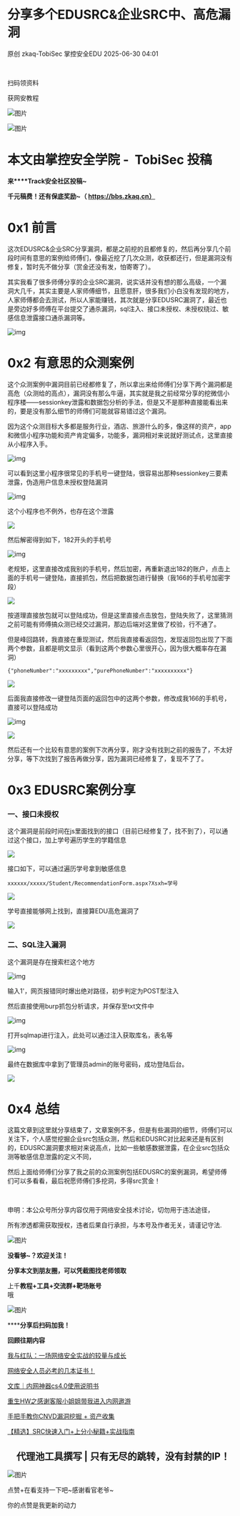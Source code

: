 #  分享多个EDUSRC&企业SRC中、高危漏洞  
原创 zkaq-TobiSec  掌控安全EDU   2025-06-30 04:01  
  
   
  
扫码领资料  
  
获网安教程  
  
![图片](https://mmbiz.qpic.cn/sz_mmbiz_png/BwqHlJ29vcrpvQG1VKMy1AQ1oVvUSeZYhLRYCeiaa3KSFkibg5xRjLlkwfIe7loMVfGuINInDQTVa4BibicW0iaTsKw/640?wx_fmt=other&from=appmsg&wxfrom=5&wx_lazy=1&wx_co=1&tp=webp "")  
  
  
![图片](https://mmbiz.qpic.cn/mmbiz_png/b96CibCt70iaaJcib7FH02wTKvoHALAMw4fchVnBLMw4kTQ7B9oUy0RGfiacu34QEZgDpfia0sVmWrHcDZCV1Na5wDQ/640?wx_fmt=other&wxfrom=5&wx_lazy=1&wx_co=1&tp=webp "")  
  
  
# 本文由掌控安全学院 -  TobiSec 投稿  
  
**来****Track安全社区投稿~**  
  
**千元稿费！还有保底奖励~（ https://bbs.zkaq.cn）**  
  
# 0x1 前言  
  
这次EDUSRC&企业SRC分享漏洞，都是之前挖的且都修复的，然后再分享几个前段时间有意思的案例给师傅们，像最近挖了几次众测，收获都还行，但是漏洞没有修复，暂时先不做分享（赏金还没有发，怕寄寄了）。  
  
其实我看了很多师傅分享的企业SRC漏洞，说实话并没有想的那么高级，一个漏洞大几千，其实主要是人家师傅细节，且愿意肝，很多我们小白没有发现的地方，人家师傅都会去测试，所以人家能赚钱，其次就是分享EDUSRC漏洞了，最近也是旁边好多师傅在平台提交了通杀漏洞，sql注入、接口未授权、未授权绕过、敏感信息泄露接口通杀漏洞等。  
  
![img](https://mmbiz.qpic.cn/sz_mmbiz_png/BwqHlJ29vcoMXCY1z24mYWia8CfshSjdnIdkaErvzASDMb5KR9jlnsgl0MFaeicViaoYPoO14fTIlBu6FtESk8aIQ/640?wx_fmt=png&from=appmsg "null")  
  
# 0x2 有意思的众测案例  
  
这个众测案例中漏洞目前已经都修复了，所以拿出来给师傅们分享下两个漏洞都是高危（众测给的高点），漏洞没有那么牛逼，其实就是我之前经常分享的挖微信小程序楼——sessionkey泄露和数据包分析的手法，但是又不是那种直接能看出来的，要是没有那么细节的师傅们可能就容易错过这个漏洞。  
  
因为这个众测目标大多都是服务行业，酒店、旅游什么的多，像这样的资产，app和微信小程序功能和资产肯定偏多，功能多，漏洞相对来说就好测试点，这里直接从小程序入手。  
  
![img](https://mmbiz.qpic.cn/sz_mmbiz_png/BwqHlJ29vcoMXCY1z24mYWia8CfshSjdnWagm6xaufUglLA2FeyVicNMAmG3cb3BTgsRr4sVEqlW7sYgzf8ibxm2A/640?wx_fmt=png&from=appmsg "null")  
  
  
可以看到这里小程序很常见的手机号一键登陆，很容易出那种sessionkey三要素泄露，伪造用户信息未授权登陆漏洞  
  
![img](https://mmbiz.qpic.cn/sz_mmbiz_png/BwqHlJ29vcoMXCY1z24mYWia8CfshSjdnuGBIfuWt1icYvvTSjASJwCJPw4DdWm8TN1rhcZRxWichoBAuO1r8doQw/640?wx_fmt=png&from=appmsg "null")  
  
  
这个小程序也不例外，也存在这个泄露  
  
![](https://mmbiz.qpic.cn/sz_mmbiz_png/BwqHlJ29vcoMXCY1z24mYWia8CfshSjdnWc3dGNDfyYeAU91pyT9ceo5KHS8LcUiaMibWqomrXvZNlYLrsnSCppmg/640?wx_fmt=png&from=appmsg "")  
  
  
然后解密得到如下，182开头的手机号  
  
![img](https://mmbiz.qpic.cn/sz_mmbiz_png/BwqHlJ29vcoMXCY1z24mYWia8CfshSjdnEibNu2Sz6WjPY8jd2qVibWPWXdwibQDdFZWpicL2dcW1UCmLu6eiaCcjHhQ/640?wx_fmt=png&from=appmsg "null")  
  
  
老规矩，这里直接改成我别的手机号，然后加密，再重新退出182的账户，点击上面的手机号一键登陆，直接抓包，然后把数据包进行替换（我166的手机号加密字段）  
  
![](https://mmbiz.qpic.cn/sz_mmbiz_png/BwqHlJ29vcoMXCY1z24mYWia8CfshSjdnf0p80znM30ib4af8VtHUd6Puv8fKfGeaLbTiaBia0yp7iazKWAozfqYmow/640?wx_fmt=png&from=appmsg "")  
  
按道理直接放包就可以登陆成功，但是这里直接点击放包，登陆失败了，这里猜测之前可能有师傅搞众测已经交过漏洞，那边后端对这里做了校验，行不通了。  
  
但是峰回路转，我直接在重现测试，然后我直接看返回包，发现返回包出现了下面两个参数，且都是明文显示（看到这两个参数心里很开心，因为很大概率存在漏洞）  
```
{"phoneNumber":"xxxxxxxxx","purePhoneNumber":"xxxxxxxxxx"}
```  
  
  
![](https://mmbiz.qpic.cn/sz_mmbiz_png/BwqHlJ29vcoMXCY1z24mYWia8CfshSjdnrXNib4p3zhNCvPe3ghbLNlgpHxibibic9eBKA6wYNRcuWzm953aOtX082w/640?wx_fmt=png&from=appmsg "")  
  
  
后面我直接修改一键登陆页面的返回包中的这两个参数，修改成我166的手机号，直接可以登陆成功  
  
![img](https://mmbiz.qpic.cn/sz_mmbiz_png/BwqHlJ29vcoMXCY1z24mYWia8CfshSjdnKaCZAjIOkZX66CrRG3BmLtJoSWiblDE7xgxMOFx8Xrkmu6y0ODkBmtw/640?wx_fmt=png&from=appmsg "null")  
  
  
![](https://mmbiz.qpic.cn/sz_mmbiz_png/BwqHlJ29vcoMXCY1z24mYWia8CfshSjdnNicTmQguxbiaTt9XjYBmu0nt4gcU6oOy46p7Z4WXeW3mRz7icgibY4Ajibw/640?wx_fmt=png&from=appmsg "")  
  
  
然后还有一个比较有意思的案例下次再分享，刚才没有找到之前的报告了，不太好分享，等下次找到了报告再做分享，因为漏洞已经修复了，复现不了了。  
# 0x3 EDUSRC案例分享  
### 一、接口未授权  
  
这个漏洞是前段时间在js里面找到的接口（目前已经修复了，找不到了），可以通过这个接口，加上学号遍历学生的学籍信息  
  
![](https://mmbiz.qpic.cn/sz_mmbiz_png/BwqHlJ29vcoMXCY1z24mYWia8CfshSjdnFTXUrFjytkxPnHCrq8MUeQ6YlBibvYv4AQIb59OYCUAXJ1QKdHKw7rQ/640?wx_fmt=png&from=appmsg "")  
  
  
接口如下，可以通过遍历学号拿到敏感信息  
```
xxxxxx/xxxxx/Student/RecommendationForm.aspx?Xsxh=学号
```  
  
  
![](https://mmbiz.qpic.cn/sz_mmbiz_png/BwqHlJ29vcoMXCY1z24mYWia8CfshSjdneIDrugkrmRibL4K4uhv1KkKKItBhBKoibIiciaJBnbrRqQdI9lth7ZmbkA/640?wx_fmt=png&from=appmsg "")  
  
  
学号直接能够网上找到，直接算EDU高危漏洞了  
  
![](https://mmbiz.qpic.cn/sz_mmbiz_png/BwqHlJ29vcoMXCY1z24mYWia8CfshSjdnQh7zpZ6OSp6iabfs3xibWzzCol7hlBLyNJ8tMfyLGvGXdFgbsVugmYZg/640?wx_fmt=png&from=appmsg "")  
  
### 二、SQL注入漏洞  
  
这个漏洞是存在搜索栏这个地方  
  
![img](https://mmbiz.qpic.cn/sz_mmbiz_png/BwqHlJ29vcoMXCY1z24mYWia8CfshSjdnnAKM6TENPpGv4bWStXkPmxOJzlvjEXZuF6RHr6kzoBKn9PI6iaXq4BQ/640?wx_fmt=png&from=appmsg "null")  
  
  
输入1'，网页报错同时爆出绝对路径，初步判定为POST型注入  
  
然后直接使用burp抓包分析请求，并保存至txt文件中  
  
![img](https://mmbiz.qpic.cn/sz_mmbiz_png/BwqHlJ29vcoMXCY1z24mYWia8CfshSjdn1A7IamjXgXOSemNVmFkroibXBb6E9KkasPKCUNoeT49l3uzfEuD2bWA/640?wx_fmt=png&from=appmsg "null")  
  
  
打开sqlmap进行注入，此处可以通过注入获取库名，表名等  
  
![img](https://mmbiz.qpic.cn/sz_mmbiz_png/BwqHlJ29vcoMXCY1z24mYWia8CfshSjdnEb8RY7WSEj4j9syJtAfkTbvpTViblJlOYGia4t433tjnejR9NS2IC88g/640?wx_fmt=png&from=appmsg "null")  
  
  
最终在数据库中拿到了管理员admin的账号密码，成功登陆后台。  
  
![](https://mmbiz.qpic.cn/sz_mmbiz_png/BwqHlJ29vcoMXCY1z24mYWia8CfshSjdny0kxliagFBmPl1XDAItzibSr7IctEF9icqUNRNAPXo02J6Aicrv3zzl1lQ/640?wx_fmt=png&from=appmsg "")  
  
# 0x4 总结  
  
这篇文章到这里就分享结束了，文章案例不多，但是有些漏洞的细节，师傅们可以关注下，个人感觉挖掘企业src包括众测，然后和EDUSRC对比起来还是有区别的，EDUSRC漏洞要求相对来说高点，比如一些敏感数据泄露，在企业src包括众测等敏感信息泄露的定义不同，  
  
然后上面给师傅们分享了我之前的众测案例包括EDUSRC的案例漏洞，希望师傅们可以多看看，最后祝愿师傅们多挖洞，多得src赏金！  
  
   
  
申明：本公众号所分享内容仅用于网络安全技术讨论，切勿用于违法途径，  
  
所有渗透都需获取授权，违者后果自行承担，与本号及作者无关，请谨记守法.  
  
![图片](https://mmbiz.qpic.cn/mmbiz_gif/BwqHlJ29vcqJvF3Qicdr3GR5xnNYic4wHWaCD3pqD9SSJ3YMhuahjm3anU6mlEJaepA8qOwm3C4GVIETQZT6uHGQ/640?wx_fmt=gif&wxfrom=5&wx_lazy=1&tp=webp "")  
  
**没看够~？欢迎关注！**  
  
  
**分享本文到朋友圈，可以凭截图找老师领取**  
  
上千**教程+工具+交流群+靶场账号**  
哦  
  
![图片](https://mmbiz.qpic.cn/sz_mmbiz_png/BwqHlJ29vcrpvQG1VKMy1AQ1oVvUSeZYhLRYCeiaa3KSFkibg5xRjLlkwfIe7loMVfGuINInDQTVa4BibicW0iaTsKw/640?wx_fmt=other&from=appmsg&wxfrom=5&wx_lazy=1&wx_co=1&tp=webp "")  
  
******分享后扫码加我！**  
  
**回顾往期内容**  
  
[我与红队：一场网络安全实战的较量与成长](https://mp.weixin.qq.com/s?__biz=MzUyODkwNDIyMg==&mid=2247550558&idx=1&sn=589aa46a61b9ab02ab953ccb9539b1d3&scene=21#wechat_redirect)  
  
  
[网络安全人员必考的几本证书！](http://mp.weixin.qq.com/s?__biz=MzUyODkwNDIyMg==&mid=2247520349&idx=1&sn=41b1bcd357e4178ba478e164ae531626&chksm=fa6be92ccd1c603af2d9100348600db5ed5a2284e82fd2b370e00b1138731b3cac5f83a3a542&scene=21#wechat_redirect)  
  
  
[文库｜内网神器cs4.0使用说明书](http://mp.weixin.qq.com/s?__biz=MzUyODkwNDIyMg==&mid=2247519540&idx=1&sn=e8246a12895a32b4fc2909a0874faac2&chksm=fa6bf445cd1c7d53a207200289fe15a8518cd1eb0cc18535222ea01ac51c3e22706f63f20251&scene=21#wechat_redirect)  
  
  
[重生HW之感谢客服小姐姐带我进入内网遨游](https://mp.weixin.qq.com/s?__biz=MzUyODkwNDIyMg==&mid=2247549901&idx=1&sn=f7c9c17858ce86edf5679149cce9ae9a&scene=21#wechat_redirect)  
  
  
[手把手教你CNVD漏洞挖掘 + 资产收集](https://mp.weixin.qq.com/s?__biz=MzUyODkwNDIyMg==&mid=2247542576&idx=1&sn=d9f419d7a632390d52591ec0a5f4ba01&token=74838194&lang=zh_CN&scene=21#wechat_redirect)  
  
  
[【精选】SRC快速入门+上分小秘籍+实战指南](http://mp.weixin.qq.com/s?__biz=MzUyODkwNDIyMg==&mid=2247512593&idx=1&sn=24c8e51745added4f81aa1e337fc8a1a&chksm=fa6bcb60cd1c4276d9d21ebaa7cb4c0c8c562e54fe8742c87e62343c00a1283c9eb3ea1c67dc&scene=21#wechat_redirect)  
  
##     代理池工具撰写 | 只有无尽的跳转，没有封禁的IP！  
  
![图片](https://mmbiz.qpic.cn/mmbiz_gif/BwqHlJ29vcqJvF3Qicdr3GR5xnNYic4wHWaCD3pqD9SSJ3YMhuahjm3anU6mlEJaepA8qOwm3C4GVIETQZT6uHGQ/640?wx_fmt=gif&wxfrom=5&wx_lazy=1&tp=webp "")  
  
点赞+在看支持一下吧~感谢看官老爷~   
  
你的点赞是我更新的动力  
  
